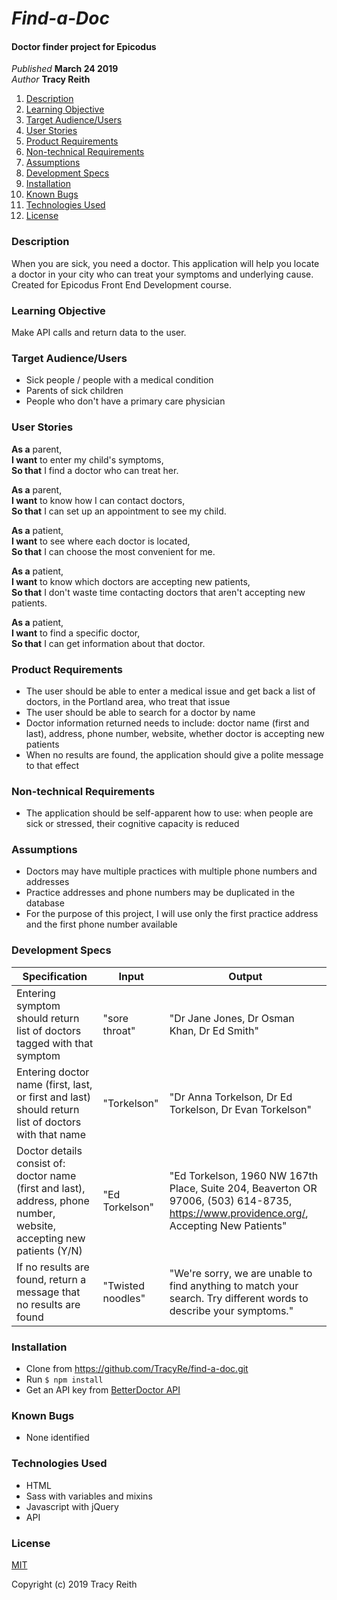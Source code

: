# _Find-a-Doc_

#### Doctor finder project for Epicodus

_Published_ **March 24 2019**<br>
_Author_ **Tracy Reith**

1. [Description](#description)
1. [Learning Objective](#learning-objective)
1. [Target Audience/Users](#target-audience/users)
1. [User Stories](#user-stories)
1. [Product Requirements](#product-requirements)
1. [Non-technical Requirements](#non-technical-requirements)
1. [Assumptions](#assumptions)
1. [Development Specs](#development-specs)
1. [Installation](#installation)
1. [Known Bugs](#known-bugs)
1. [Technologies Used](#technologies-used)
1. [License](#license)

### Description
When you are sick, you need a doctor. This application will help you locate a doctor in your city who can treat your symptoms and underlying cause. Created for Epicodus Front End Development course.

### Learning Objective
Make API calls and return data to the user.

### Target Audience/Users
* Sick people / people with a medical condition
* Parents of sick children
* People who don't have a primary care physician

### User Stories
**As a** parent,<br>
**I want** to enter my child's symptoms,<br>
**So that** I find a doctor who can treat her.

**As a** parent,<br>
**I want** to know how I can contact doctors,<br>
**So that** I can set up an appointment to see my child.

**As a** patient,<br>
**I want** to see where each doctor is located,<br>
**So that** I can choose the most convenient for me.

**As a** patient,<br>
**I want** to know which doctors are accepting new patients,<br>
**So that** I don't waste time contacting doctors that aren't accepting new patients.

**As a** patient,<br>
**I want** to find a specific doctor,<br>
**So that** I can get information about that doctor.

### Product Requirements
* The user should be able to enter a medical issue and get back a list of doctors, in the Portland area, who treat that issue
* The user should be able to search for a doctor by name
* Doctor information returned needs to include: doctor name (first and last), address, phone number, website, whether doctor is accepting new patients
* When no results are found, the application should give a polite message to that effect

### Non-technical Requirements
* The application should be self-apparent how to use: when people are sick or stressed, their cognitive capacity is reduced

### Assumptions
* Doctors may have multiple practices with multiple phone numbers and addresses
* Practice addresses and phone numbers may be duplicated in the database
* For the purpose of this project, I will use only the first practice address and the first phone number available

### Development Specs

Specification | Input | Output
------------- | ----- | ------
Entering symptom should return list of doctors tagged with that symptom | "sore throat" | "Dr Jane Jones, Dr Osman Khan, Dr Ed Smith"
Entering doctor name (first, last, or first and last) should return list of doctors with that name | "Torkelson" | "Dr Anna Torkelson, Dr Ed Torkelson, Dr Evan Torkelson"
Doctor details consist of: doctor name (first and last), address, phone number, website,  accepting new patients (Y/N) | "Ed Torkelson" | "Ed Torkelson, 1960 NW 167th Place, Suite 204, Beaverton OR 97006, (503) 614-8735‬, https://www.providence.org/, Accepting New Patients"
If no results are found, return a message that no results are found | "Twisted noodles" | "We're sorry, we are unable to find anything to match your search. Try different words to describe your symptoms."

### Installation
* Clone from https://github.com/TracyRe/find-a-doc.git
* Run `$ npm install`
* Get an API key from [BetterDoctor API](https://developer.betterdoctor.com/)

### Known Bugs
* None identified

### Technologies Used
* HTML
* Sass with variables and mixins
* Javascript with jQuery
* API

### License
[MIT](./LICENSE.txt)

Copyright (c) 2019 Tracy Reith
